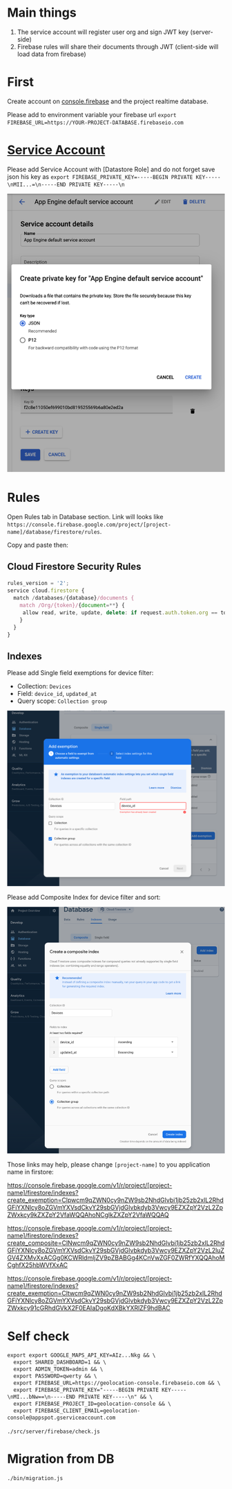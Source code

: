 # Main things

1. The service account will register user org and sign JWT key (server-side)
2. Firebase rules will share their documents through JWT (client-side will load data from firebase)

# First

Create account on [console.firebase](https://console.firebase.google.com/) and the project realtime database.

Please add to environment variable your firebase url `export FIREBASE_URL=https://YOUR-PROJECT-DATABASE.firebaseio.com`

# [Service Account](https://console.cloud.google.com/iam-admin/serviceaccounts?authuser=0)

Please add Service Account with [Datastore Role] and do not forget save json his key as `export FIREBASE_PRIVATE_KEY=-----BEGIN PRIVATE KEY-----\nMII...=\n-----END PRIVATE KEY-----\n`

![Service Account](./service-account.png)

# Rules

Open Rules tab in Database section. Link will looks like
`https://console.firebase.google.com/project/[project-name]/database/firestore/rules`.

Copy and paste then:

## Cloud Firestore Security Rules

```js
rules_version = '2';
service cloud.firestore {
  match /databases/{database}/documents {
    match /Org/{token}/{document=**} {
     allow read, write, update, delete: if request.auth.token.org == token;
    }
  }
}
```

## Indexes

Please add Single field exemptions for device filter:

 * Collection: `Devices`
 * Field: `device_id`, `updated_at`
 * Query scope: `Collection group`

![Single field exemptions](./single-field-exemptions.png)


Please add Composite Index for device filter and sort:

![Composite index](./composite-index.png)

Those links may help, please change `[project-name]` to you application name in firstore:

https://console.firebase.google.com/v1/r/project/[project-name]/firestore/indexes?create_exemption=Clpwcm9qZWN0cy9nZW9sb2NhdGlvbi1jb25zb2xlL2RhdGFiYXNlcy8oZGVmYXVsdCkvY29sbGVjdGlvbkdyb3Vwcy9EZXZpY2VzL2ZpZWxkcy9kZXZpY2VfaWQQAhoNCglkZXZpY2VfaWQQAQ

https://console.firebase.google.com/v1/r/project/[project-name]/firestore/indexes?create_composite=ClNwcm9qZWN0cy9nZW9sb2NhdGlvbi1jb25zb2xlL2RhdGFiYXNlcy8oZGVmYXVsdCkvY29sbGVjdGlvbkdyb3Vwcy9EZXZpY2VzL2luZGV4ZXMvXxACGg0KCWRldmljZV9pZBABGg4KCnVwZGF0ZWRfYXQQAhoMCghfX25hbWVfXxAC

https://console.firebase.google.com/v1/r/project/[project-name]/firestore/indexes?create_exemption=Cltwcm9qZWN0cy9nZW9sb2NhdGlvbi1jb25zb2xlL2RhdGFiYXNlcy8oZGVmYXVsdCkvY29sbGVjdGlvbkdyb3Vwcy9EZXZpY2VzL2ZpZWxkcy91cGRhdGVkX2F0EAIaDgoKdXBkYXRlZF9hdBAC

# Self check

```
export export GOOGLE_MAPS_API_KEY=AIz...Nkg && \
  export SHARED_DASHBOARD=1 && \
  export ADMIN_TOKEN=admin && \
  export PASSWORD=qwerty && \
  export FIREBASE_URL=https://geolocation-console.firebaseio.com && \
  export FIREBASE_PRIVATE_KEY="-----BEGIN PRIVATE KEY-----\nMI...bNw==\n-----END PRIVATE KEY-----\n" && \
  export FIREBASE_PROJECT_ID=geolocation-console && \
  export FIREBASE_CLIENT_EMAIL=geolocation-console@appspot.gserviceaccount.com

./src/server/firebase/check.js
```

# Migration from DB

```
./bin/migration.js
```